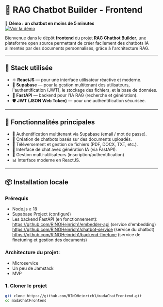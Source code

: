 # 🤖 RAG Chatbot Builder - Frontend

🎥 **Démo : un chatbot en moins de 5 minutes**  
[![Voir la démo](https://img.icons8.com/fluency/96/video-playlist.png)](https://screenrec.com/share/hz1v6klJVi)

Bienvenue dans le dépôt **frontend** du projet **RAG Chatbot Builder**, une plateforme open source permettant de créer facilement des chatbots IA alimentés par des documents personnalisés, grâce à l'architecture RAG.



---

## 🧩 Stack utilisée

- ⚛️ **ReactJS** — pour une interface utilisateur réactive et moderne.
- 🐘 **Supabase** — pour la gestion multitenant des utilisateurs, l'authentification (JWT), le stockage des fichiers, et la base de données.
- 🧠 **FastAPI** — backend pour l'IA RAG (recherche et génération).
- 🛡️ **JWT (JSON Web Token)** — pour une authentification sécurisée.

---

## 🚀 Fonctionnalités principales

- 🔐 Authentification multitenant via Supabase (email / mot de passe).
- 🧠 Création de chatbots basés sur des documents uploadés.
- 📁 Téléversement et gestion de fichiers (PDF, DOCX, TXT, etc.).
- 💬 Interface de chat avec génération IA (via FastAPI).
- 🏢 Gestion multi-utilisateurs (inscription/authentification) 
- 📊 Interface moderne en ReactJS.

---

## 📦 Installation locale

### Prérequis

- Node.js ≥ 18
- Supabase Project (configuré)
- Les backend FastAPI (en fonctionnement):
https://github.com/RINOHeinrich1/embedder-api (service d'embedding)
https://github.com/RINOHeinrich1/chatbot-service (service du chatbot)
https://github.com/RINOHeinrich1/backend-finetune (service de finetuning et gestion des documents)

### Architecture du projet:
- Microservice
- Un peu de Jamstack
- MVP
### 1. Cloner le projet

```bash
git clone https://github.com/RINOHeinrich1/madaChatFrontend.git
cd madaChatFrontend
